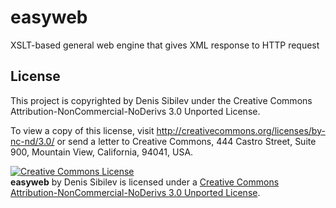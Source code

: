easyweb
=======

XSLT-based general web engine that gives XML response to HTTP request

## License

This project is copyrighted by Denis Sibilev under the Creative Commons Attribution-NonCommercial-NoDerivs 3.0 Unported License.

To view a copy of this license, visit http://creativecommons.org/licenses/by-nc-nd/3.0/ or send a letter to Creative Commons, 444 Castro Street, Suite 900, Mountain View, California, 94041, USA.

<a rel="license" href="http://creativecommons.org/licenses/by-nc-nd/3.0/"><img alt="Creative Commons License" style="border: none;" src="http://i.creativecommons.org/l/by-nc-nd/3.0/88x31.png" /></a>
<br />
<b>easyweb</b> by Denis Sibilev is licensed under a <a rel="license" href="http://creativecommons.org/licenses/by-nc-nd/3.0/">Creative Commons Attribution-NonCommercial-NoDerivs 3.0 Unported License</a>.